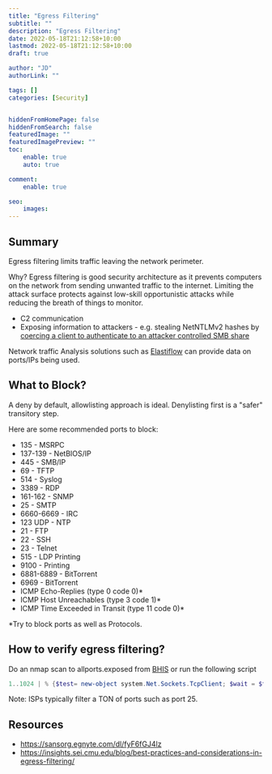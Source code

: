 ```yaml
---
title: "Egress Filtering"
subtitle: ""
description: "Egress Filtering"
date: 2022-05-18T21:12:58+10:00
lastmod: 2022-05-18T21:12:58+10:00
draft: true

author: "JD"
authorLink: ""

tags: []
categories: [Security]


hiddenFromHomePage: false
hiddenFromSearch: false
featuredImage: ""
featuredImagePreview: ""
toc:
    enable: true
    auto: true

comment:
    enable: true

seo:
    images:
---
```


## Summary

Egress filtering limits traffic leaving the network perimeter.

Why? Egress filtering is good security architecture as it prevents computers on the network from sending unwanted traffic to the internet. Limiting the attack surface protects against low-skill opportunistic attacks while reducing the breath of things to monitor.

- C2 communication
- Exposing information to attackers - e.g. stealing NetNTLMv2 hashes by [coercing a client to authenticate to an attacker controlled SMB share](https://www.bleepingcomputer.com/news/security/zoom-lets-attackers-steal-windows-credentials-run-programs-via-unc-links/)

Network traffic Analysis solutions such as [Elastiflow](https://www.elastiflow.com/) can provide data on ports/IPs being used.

## What to Block?

A deny by default, allowlisting approach is ideal. Denylisting first is a "safer" transitory step.

Here are some recommended ports to block:

- 135 - MSRPC
- 137-139 - NetBIOS/IP
- 445 - SMB/IP
- 69 - TFTP
- 514 - Syslog
- 3389 - RDP
- 161-162 - SNMP
- 25 - SMTP
- 6660-6669 - IRC
- 123 UDP - NTP
- 21 - FTP
- 22 - SSH
- 23 - Telnet
- 515 - LDP Printing
- 9100 - Printing
- 6881-6889 - BitTorrent
- 6969 - BitTorrent
- ICMP Echo-Replies (type 0 code 0)*
- ICMP Host Unreachables (type 3 code 1)*
- ICMP Time Exceeded in Transit (type 11 code 0)*

*Try to block ports as well as Protocols.

## How to verify egress filtering?

Do an nmap scan to allports.exposed from [BHIS](https://www.blackhillsinfosec.com/poking-holes-in-the-firewall-egress-testing-with-allports-exposed/)  or run the following script

```PowerShell
1..1024 | % {$test= new-object system.Net.Sockets.TcpClient; $wait = $test.beginConnect("allports.exposed",$_,$null,$null); ($wait.asyncwaithandle.waitone(250,$false)); if($test.Connected){echo "$_ open"}else{echo "$_ closed"}} | select-string " "
```

Note: ISPs typically filter a TON of ports such as port 25.

## Resources

- https://sansorg.egnyte.com/dl/fyF6fGJ4lz
- https://insights.sei.cmu.edu/blog/best-practices-and-considerations-in-egress-filtering/